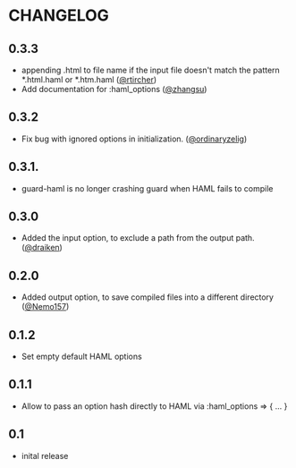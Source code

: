 # CHANGELOG

## 0.3.3
* appending .html to file name if the input file doesn't match the pattern *.html.haml or *.htm.haml ([@rtircher][])
* Add documentation for :haml_options ([@zhangsu][])

## 0.3.2
* Fix bug with ignored options in initialization. ([@ordinaryzelig][])

## 0.3.1.
* guard-haml is no longer crashing guard when HAML fails to compile

## 0.3.0
* Added the input option, to exclude a path from the output path. ([@draiken][])

## 0.2.0
* Added output option, to save compiled files into a different directory ([@Nemo157][])

## 0.1.2
* Set empty default HAML options

## 0.1.1
* Allow to pass an option hash directly to HAML via :haml_options => { ... }

## 0.1
* inital release

[@zhangsu]: https://github.com/zhangsu
[@rtircher]: https://github.com/rtircher
[@ordinaryzelig]: https://github.com/ordinaryzelig
[@Nemo157]: https://github.com/Nemo157
[@draiken]: https://github.com/draiken